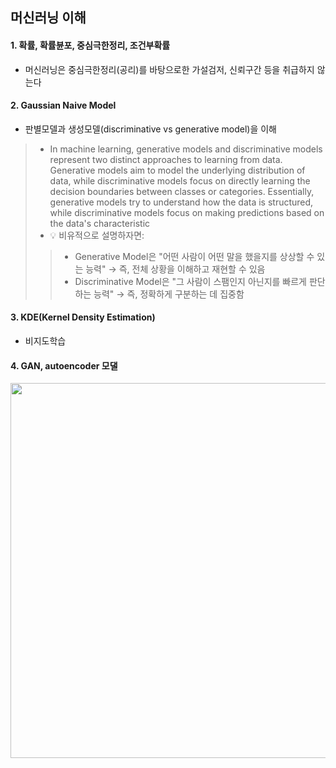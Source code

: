 ## 머신러닝 이해

#### 1. 확률, 확률뷴포, 중심극한정리, 조건부확률
- 머신러닝은 중심극한정리(공리)를 바탕으로한 가설검저, 신뢰구간 등을 취급하지 않는다
#### 2. Gaussian Naive Model
- 판별모델과 생성모델(discriminative vs generative model)을 이해
> - In machine learning, generative models and discriminative models represent two distinct approaches to learning from data. Generative models aim to model the underlying distribution of data, while discriminative models focus on directly learning the decision boundaries between classes or categories. Essentially, generative models try to understand how the data is structured, while discriminative models focus on making predictions based on the data's characteristic
> - 💡 비유적으로 설명하자면:
>> - Generative Model은 "어떤 사람이 어떤 말을 했을지를 상상할 수 있는 능력" → 즉, 전체 상황을 이해하고 재현할 수 있음
>> - Discriminative Model은 "그 사람이 스팸인지 아닌지를 빠르게 판단하는 능력" → 즉, 정확하게 구분하는 데 집중함
#### 3. KDE(Kernel Density Estimation)
- 비지도학습
#### 4. GAN, autoencoder 모댈


<img src="https://miro.medium.com/v2/resize:fit:1200/0*qFuHAV7Vd09064q-.jpeg" width="600">
